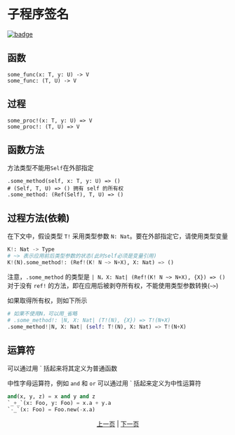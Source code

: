 # 子程序签名

[![badge](https://img.shields.io/endpoint.svg?url=https%3A%2F%2Fgezf7g7pd5.execute-api.ap-northeast-1.amazonaws.com%2Fdefault%2Fsource_up_to_date%3Fowner%3Derg-lang%26repos%3Derg%26ref%3Dmain%26path%3Ddoc/EN/syntax/22_subroutine.md%26commit_hash%3D20aa4f02b994343ab9600317cebafa2b20676467)](https://gezf7g7pd5.execute-api.ap-northeast-1.amazonaws.com/default/source_up_to_date?owner=erg-lang&repos=erg&ref=main&path=doc/EN/syntax/22_subroutine.md&commit_hash=20aa4f02b994343ab9600317cebafa2b20676467)

## 函数

```python,checker_ignore
some_func(x: T, y: U) -> V
some_func: (T, U) -> V
```

## 过程

```python,checker_ignore
some_proc!(x: T, y: U) => V
some_proc!: (T, U) => V
```

## 函数方法

方法类型不能用`Self`在外部指定

```python,checker_ignore
.some_method(self, x: T, y: U) => ()
# (Self, T, U) => () 拥有 self 的所有权
.some_method: (Ref(Self), T, U) => ()
```

## 过程方法(依赖)

在下文中，假设类型 `T!` 采用类型参数 `N: Nat`。要在外部指定它，请使用类型变量

```python
K!: Nat -> Type
# ~> 表示应用前后类型参数的状态(此时self必须是变量引用)
K!(N).some_method!: (Ref!(K! N ~> N+X), X: Nat) => ()
```

注意，`.some_method` 的类型是 `| N，X: Nat| (Ref!(K! N ~> N+X), {X}) => ()`
对于没有 `ref!` 的方法，即在应用后被剥夺所有权，不能使用类型参数转换(`~>`)

如果取得所有权，则如下所示

```python
# 如果不使用N，可以用_省略
# .some_method!: |N, X: Nat| (T!(N), {X}) => T!(N+X)
.some_method!|N, X: Nat| (self: T!(N), X: Nat) => T!(N+X)
```

## 运算符

可以通过用 ` 括起来将其定义为普通函数

中性字母运算符，例如 `and` 和 `or` 可以通过用 ` 括起来定义为中性运算符

```python
and(x, y, z) = x and y and z
`_+_`(x: Foo, y: Foo) = x.a + y.a
`-_`(x: Foo) = Foo.new(-x.a)
```

<p align='center'>
    <a href='./21_lambda.md'>上一页</a> | <a href='./23_closure.md'>下一页</a>
</p>
